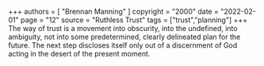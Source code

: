 +++
authors = [
  "Brennan Manning"
]
copyright = "2000"
date = "2022-02-01"
page = "12"
source = "Ruthless Trust"
tags = ["trust","planning"]
+++
The way of trust is a movement into obscurity, into the undefined, into ambiguity, not into some predetermined, clearly delineated plan for the future. The next step discloses itself only out of a discernment of God acting in the desert of the present moment.
